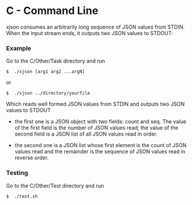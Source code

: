 # C - Command Line

xjson consumes an arbitrarily long sequence of JSON values from STDIN. When the input stream ends, it outputs two JSON values to STDOUT:

### Example
Go to the C/Other/Task directory  and  run

```
$  ./xjson [arg1 arg2 ...argN]
```
or
```
$  ./xjson ../directory/yourfile
```

Which reads well formed JSON values from STDIN and outputs two JSON values to STDOUT

- the first one is a JSON object with two fields: count and seq. The value of the first field is the number of JSON values read; the value of the second field is a JSON list of all JSON values read in order.

- the second one is a JSON list whose first element is the count of JSON values read and the remainder is the sequence of JSON values read in reverse order.

### Testing
Go to the C/Other/Test directory and run

```
$  ./test.sh
```
